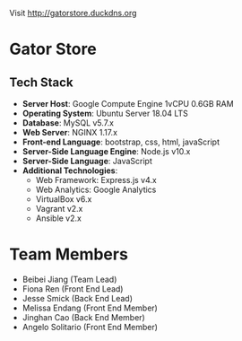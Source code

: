 Visit http://gatorstore.duckdns.org

# Gator Store
## Tech Stack
- **Server Host**: Google Compute Engine 1vCPU 0.6GB RAM
- **Operating System**: Ubuntu Server 18.04 LTS
- **Database**: MySQL v5.7.x
- **Web Server**: NGINX 1.17.x
- **Front-end Language**: bootstrap, css, html, javaScript
- **Server-Side Language Engine**: Node.js v10.x
- **Server-Side Language**: JavaScript
- **Additional Technologies**:
  - Web Framework: Express.js v4.x
  - Web Analytics: Google Analytics
  - VirtualBox v6.x
  - Vagrant v2.x
  - Ansible v2.x


# Team Members
- Beibei Jiang (Team Lead)
- Fiona Ren (Front End Lead)
- Jesse Smick (Back End Lead)
- Melissa Endang (Front End Member)
- Jinghan Cao (Back End Member)
- Angelo Solitario (Front End Member)
